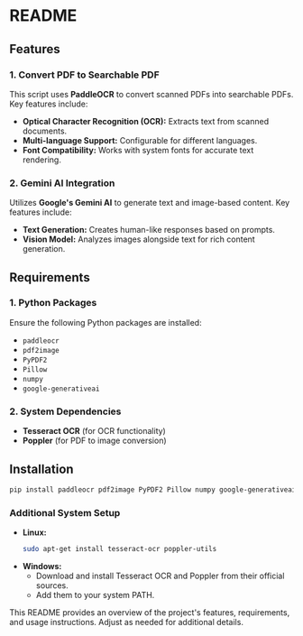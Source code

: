 # README

## Features

### 1. Convert PDF to Searchable PDF
This script uses **PaddleOCR** to convert scanned PDFs into searchable PDFs. Key features include:
- **Optical Character Recognition (OCR):** Extracts text from scanned documents.
- **Multi-language Support:** Configurable for different languages.
- **Font Compatibility:** Works with system fonts for accurate text rendering.

### 2. Gemini AI Integration
Utilizes **Google's Gemini AI** to generate text and image-based content. Key features include:
- **Text Generation:** Creates human-like responses based on prompts.
- **Vision Model:** Analyzes images alongside text for rich content generation.

## Requirements

### 1. Python Packages
Ensure the following Python packages are installed:
- `paddleocr`
- `pdf2image`
- `PyPDF2`
- `Pillow`
- `numpy`
- `google-generativeai`

### 2. System Dependencies
- **Tesseract OCR** (for OCR functionality)
- **Poppler** (for PDF to image conversion)

## Installation

```bash
pip install paddleocr pdf2image PyPDF2 Pillow numpy google-generativeai
```

### Additional System Setup
- **Linux:**
  ```bash
  sudo apt-get install tesseract-ocr poppler-utils
  ```
- **Windows:**
  - Download and install Tesseract OCR and Poppler from their official sources.
  - Add them to your system PATH.


This README provides an overview of the project's features, requirements, and usage instructions. Adjust as needed for additional details.
